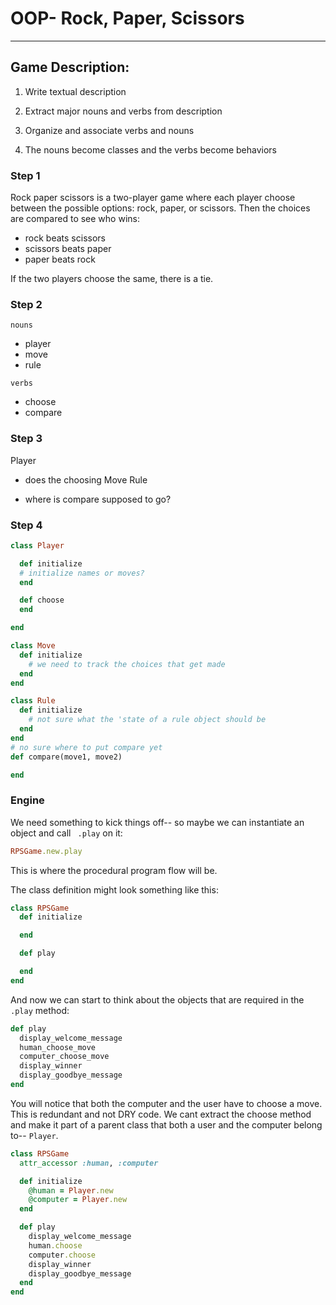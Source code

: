 # OOP- Rock, Paper, Scissors
---

## Game Description:
1. Write textual description

2. Extract major nouns and verbs from description

3. Organize and associate verbs and nouns

4. The nouns become classes and the verbs become behaviors 


### Step 1
Rock paper scissors is a two-player game where each player choose between the possible options: rock, paper, or scissors. Then the choices are compared to see who wins:
  - rock beats scissors
  - scissors beats paper 
  - paper beats rock 

If the two players choose the same, there is a tie.
### Step 2 
`nouns`
- player
- move 
- rule 

`verbs`
- choose 
- compare 

### Step 3
Player
- does the choosing 
Move 
Rule 

- where is compare supposed to go?

### Step 4

```ruby
class Player

  def initialize
  # initialize names or moves?
  end

  def choose
  end

end

class Move 
  def initialize 
    # we need to track the choices that get made
  end
end

class Rule
  def initialize
    # not sure what the 'state of a rule object should be
  end 
end
# no sure where to put compare yet
def compare(move1, move2)

end

```

### Engine
We need something to kick things off-- so maybe we can instantiate an object and call ` .play` on it:
```ruby
RPSGame.new.play
```

This is where the procedural program flow will be. 

The class definition might look something like this:

```ruby
class RPSGame
  def initialize

  end

  def play

  end
end
```

And now we can start to think about the objects that are required in the `.play` method:
```ruby
def play
  display_welcome_message
  human_choose_move
  computer_choose_move
  display_winner
  display_goodbye_message
end
```

You will notice that both the computer and the user have to choose a move. This is redundant and not DRY code. We cant extract the choose method and make it part of a parent class that both a user and the computer belong to-- `Player`.
```ruby
class RPSGame
  attr_accessor :human, :computer

  def initialize
    @human = Player.new
    @computer = Player.new
  end

  def play
    display_welcome_message
    human.choose
    computer.choose
    display_winner
    display_goodbye_message
  end
end
```
